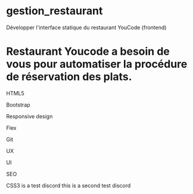 # gestion_restaurant
Développer l'interface statique du restaurant YouCode (frontend)

# Restaurant Youcode a besoin de vous pour automatiser  la procédure de réservation des plats.

HTML5

Bootstrap

Responsive design

Flex

Git

UX

UI

SEO

CSS3
is a test discord
this is a second test discord
